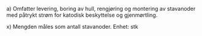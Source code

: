 a) Omfatter levering, boring av hull, rengjøring og montering av stavanoder med påtrykt strøm for katodisk beskyttelse og gjenmørtling.

x) Mengden måles som antall stavanoder. Enhet: stk

